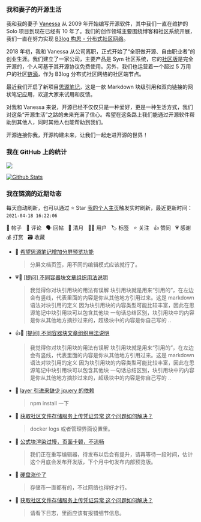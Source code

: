 ### 我和妻子的开源生活

我和我的妻子 [Vanessa](https://github.com/Vanessa219) 从 2009 年开始编写开源软件，其中我们一直在维护的 Solo 项目到现在已经有 10 年了。我们的创作领域主要围绕博客和社区系统开展，我们一直在努力实现 [B3log 构思 - 分布式社区网络](https://ld246.com/article/1546941897596)。

2018 年初，我和 Vanessa 从公司离职，正式开始了“全职做开源、自由职业者”的创业生涯。我们建立了一家公司，主要产品是 Sym 社区系统，它的[社区版](https://github.com/88250/symphony)是完全开源的，个人可基于其开源协议免费使用。另外，我们也运营着一个超过 5 万用户的社区[链滴](https://ld246.com)，作为 B3log 分布式社区网络的社区端节点。

最近我们开启了新项目[思源笔记](https://github.com/siyuan-note/siyuan)，这是一款 Markdown 块级引用和双向链接的网状笔记应用，欢迎大家来试用和反馈。

对我和 Vanessa 来说，开源已经不仅仅只是一种爱好，更是一种生活方式，我们对这条“开源生活”之路的未来充满了信心。希望在这条路上我们能通过开源软件帮助到其他人，同时其他人也能帮助到我们。

开源连接你我，开源构建未来，让我们一起走进开源的世界！

### 我在 GitHub 上的统计

<a title="Hits" target="_blank" href="https://github.com/88250/88250"><img src="https://hits.b3log.org/88250/88250.svg"></a>

[![Github Stats](https://github-readme-stats.vercel.app/api?username=88250&theme=tokyonight&show_icons=true)](https://github.com/88250)

<!--events start -->

### 我在链滴的近期动态

每天自动刷新，也可以通过 ⭐️ Star [我的个人主页](https://github.com/88250/88250)触发实时刷新，最近更新时间：`2021-04-18 16:22:06`

📝 帖子 &nbsp; 💬 评论 &nbsp; 🗣 回帖 &nbsp; 🌙 清月 &nbsp; 👨‍💻 用户 &nbsp; 🏷️ 标签 &nbsp; ⭐️ 关注 &nbsp; 👍 赞同 &nbsp; 💗 感谢 &nbsp; 💰 打赏 &nbsp; 🗃 收藏

* 💬 [希望思源笔记增加分屏预览功能](https://ld246.com/article/1608685140808/comment/1618694096282#comments)

  > 分屏文档页签，用不同的编辑模式应该就行了。
* 💗💬 [[提问] 不同容器块文章组织用法说明](https://ld246.com/article/1618507568922/comment/1618643662562#comments)

  > 我觉得你对块引用块的用法有误解 块引用块就是用来“引用的”，在左边会有竖线，代表里面的内容是你从其他地方引用过来。这是 markdown 语法对块引用的定义 因为块引用块的内容类型可能比较丰富，因此在思源笔记中块引用块可以包含其他块 一句话总结区别，块引用块中的内容是你从其他地方摘抄过来的，超级块中的内容是你自己写的  ..
* 👍💬 [[提问] 不同容器块文章组织用法说明](https://ld246.com/article/1618507568922/comment/1618643662562#comments)

  > 我觉得你对块引用块的用法有误解 块引用块就是用来“引用的”，在左边会有竖线，代表里面的内容是你从其他地方引用过来。这是 markdown 语法对块引用的定义 因为块引用块的内容类型可能比较丰富，因此在思源笔记中块引用块可以包含其他块 一句话总结区别，块引用块中的内容是你从其他地方摘抄过来的，超级块中的内容是你自己写的  ..
* 💬 [layer 引进来缺少 jquery 的依赖](https://ld246.com/article/1618567263011/comment/1618572666009#comments)

  > npm install 一下
* 💬 [获取社区文件存储服务上传凭证异常 这个问题如何解决？](https://ld246.com/article/1618551052512/comment/1618558686048#comments)

  > docker logs 或者管理界面设置里。
* 💬 [公式块渲染过慢，页面卡顿，不流畅](https://ld246.com/article/1618557533279/comment/1618558604326#comments)

  > 我们正在重写编辑器，待发布以后会有提升，请再等待一段时间，估计这个月底会发布开发版，下个月中旬发布内部预览版。
* 💬 [硬盘涨价了](https://ld246.com/article/1618554197937/comment/1618556361767#comments)

  > 存储币一直都有的，不过网络也得好才行。
* 💬 [获取社区文件存储服务上传凭证异常 这个问题如何解决？](https://ld246.com/article/1618551052512/comment/1618556256090#comments)

  > 请看下日志，里面应该有报错细节信息。


<!--events end -->
